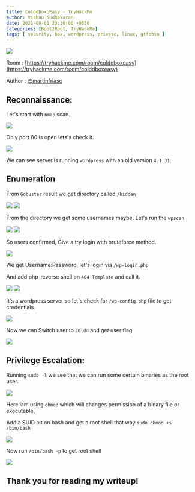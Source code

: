 ```yaml
---
title: ColddBox:Easy - TryHackMe
author: Vishnu Sudhakaran
date: 2021-09-01 23:30:00 +0530
categories: [Boot2Root, TryHackMe]
tags: [ security, box, wordpress, privesc, linux, gtfobin ]
---
```


![](/assets/img/posts/coldd/1.png)

Room : [https://tryhackme.com/room/colddboxeasy](https://tryhackme.com/room/colddboxeasy)

Author : [@martinfriasc](https://twitter.com/martinfriasc)

## Reconnaissance:

Let's start with `nmap` scan.

![](/assets/img/posts/coldd/2.png)

Only port 80 is open lets's check it.

![](/assets/img/posts/coldd/3.png)

We can see server is running `wordpress` with an old version `4.1.31`.

## Enumeration

From `Gobuster` result we get directory called `/hidden`

![](/assets/img/posts/coldd/6.png)
![](/assets/img/posts/coldd/7.png)

From the directory we get some usernames maybe.
Let's run the `wpscan`

![](/assets/img/posts/coldd/4.png)
![](/assets/img/posts/coldd/5.png)

So users confirmed, Give a try login with bruteforce method.

![](/assets/img/posts/coldd/8.png)

We get Username:Password, let's login via `/wp-login.php`

And add php-reverse shell on `404 Template` and call it.

![](/assets/img/posts/coldd/9.png)
![](/assets/img/posts/coldd/10.png)

It's a wordpress server so let's check for `/wp-config.php` file to get credentials.

![](/assets/img/posts/coldd/11.png)

Now we can Switch user to `c0ldd` and get user flag.

![](/assets/img/posts/coldd/12.png)

## Privilege Escalation:

Running `sudo -l` we see that we can run some certain binaries as the root user.

![](/assets/img/posts/coldd/13.png)

Here iam using `chmod` which will changes permission of a binary file or executable,

Add a SUID bit on bash and get a root shell that way `sudo chmod +s /bin/bash`

![](/assets/img/posts/coldd/14.png)

Now run `/bin/bash -p` to get root shell

![](/assets/img/posts/coldd/15.png)

## Thank you for reading my writeup!
